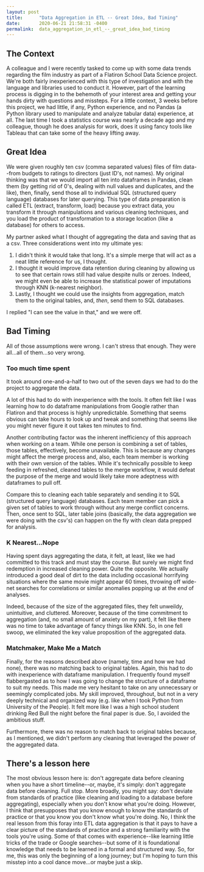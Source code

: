 ```yaml
---
layout: post
title:      "Data Aggregation in ETL -- Great Idea, Bad Timing"
date:       2020-06-21 21:58:31 -0400
permalink:  data_aggregation_in_etl_--_great_idea_bad_timing
---
```



## The Context
A colleague and I were recently tasked to come up with some data trends regarding the film industry as part of a Flatiron School Data Science project. We're both fairly inexperienced with this type of investigation and with the language and libraries used to conduct it. However, part of the learning process is digging in to the behemoth of your interest area and getting your hands dirty with questions and missteps. For a little context, 3 weeks before this project, we had little, if any, Python experience, and no Pandas (a Python library used to manipulate and analyze tabular data) experience, at all. The last time I took a statistics course was nearly a decade ago and my colleague, though he does analysis for work, does it using fancy tools like Tableau that can take some of the heavy lifting away.

## Great Idea
We were given roughly ten csv (comma separated values) files of film data--from budgets to ratings to directors (just ID's, not names). My original thinking was that we would import all ten into dataframes in Pandas, clean them (by getting rid of 0's, dealing with null values and duplicates, and the like), then, finally, send those all to individual SQL (structured query language) databases for later querying. This type of data preparation is called ETL (extract, transform, load) because you extract data, you transform it through manipulations and various cleaning techniques, and you load the product of transformation to a storage location (like a database) for others to access.

My partner asked what I thought of aggregating the data and saving that as a csv. Three considerations went into my ultimate yes:

1. I didn't think it would take that long. It's a simple merge that will act as a neat little reference for us, I thought.
2. I thought it would improve data retention during cleaning by allowing us to see that certain rows still had value despite nulls or zeroes. Indeed, we might even be able to increase the statistical power of imputations through KNN (k-nearest neighbor).
3. Lastly, I thought we could use the insights from aggregation, match them to the original tables, and, *then*, send them to SQL databases.

I replied "I can see the value in that," and we were off.

## Bad Timing
All of those assumptions were wrong. I can't stress that enough. They were all...all of them...so very wrong.

### Too much time spent
It took around one-and-a-half to two out of the seven days we had to do the project to aggregate the data.

A lot of this had to do with inexperience with the tools. It often felt like I was learning how to do dataframe manipulations from Google rather than Flatiron and that process is highly unpredictable. Something that seems obvious can take hours to look up and tweak and something that seems like you might never figure it out takes ten minutes to find.

Another contributing factor was the inherent inefficiency of this approach when working on a team. While one person is combining a set of tables, those tables, effectively, become unavailable. This is because any changes might affect the merge process and, also, each team member is working with their own version of the tables. While it's technically possible to keep feeding in refreshed, cleaned tables to the merge workflow, it would defeat the purpose of the merge and would likely take more adeptness with dataframes to pull off.

Compare this to cleaning each table separately and sending it to SQL (structured query language) databases. Each team member can pick a given set of tables to work through without any merge conflict concerns. Then, once sent to SQL, later table joins (basically, the data aggregation we were doing with the csv's) can happen on the fly with clean data prepped for analysis.

### K Nearest...Nope
Having spent days aggregating the data, it felt, at least, like we had committed to this track and must stay the course. But surely we might find redemption in increased cleaning power. Quite the opposite. We actually introduced a good deal of dirt to the data including occasional horrifying situations where the same movie might appear 60 times, throwing off wide-net searches for correlations or similar anomalies popping up at the *end* of analyses.

Indeed, because of the size of the aggregated files, they felt unweildy, unintuitive, and cluttered. Moreover, because of the time commitment to aggregation (and, no small amount of anxiety on my part), it felt like there was no time to take advantage of fancy things like KNN. So, in one fell swoop, we eliminated the key value proposition of the aggregated data.

### Matchmaker, Make Me a Match
Finally, for the reasons described above (namely, time and how we had none), there was no matching back to original tables. Again, this had to do with inexperience with dataframe manipulation. I frequently found myself flabbergasted as to how I was going to change the structure of a dataframe to suit my needs. This made me very hesitant to take on any unnecessary or seemingly complicated jobs. My skill improved, throughout, but not in a very deeply technical and organized way (e.g. like when I took Python from University of the People). It felt more like I was a high school student drinking Red Bull the night before the final paper is due. So, I avoided the ambitious stuff.

Furthermore, there was no reason to match back to original tables because, as I mentioned, we didn't perform any cleaning that leveraged the power of the aggregated data.

## There's a lesson here
The most obvious lesson here is: don't aggregate data before cleaning when you have a short timeline--or, maybe, it's simply: don't aggregate data before cleaning. Full stop. More broadly, you might say: don't deviate from standards of practice (like cleaning and loading to a database before aggregating), especially when you don't know what you're doing. However, I think that presupposes that you know enough to know the standards of practice or that you know you don't know what you're doing. No, I think the real lesson from this foray into ETL data aggregation is that it pays to have a clear picture of the standards of practice and a strong familiarity with the tools you're using. Some of that comes with experience--like learning little tricks of the trade or Google searches--but some of it is foundational knowledge that needs to be learned in a formal and structured way. So, for me, this was only the beginning of a long journey; but I'm hoping to turn this misstep into a cool dance move...or maybe just a skip.
